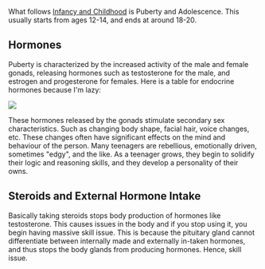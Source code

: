 
What follows [Infancy and Childhood](Infancy%20and%20Childhood.md) is Puberty and Adolescence. This usually starts from ages 12-14, and ends at around 18-20. 


## Hormones

Puberty is characterized by the increased activity of the male and female gonads, releasing hormones such as testosterone for the male, and estrogen and progesterone for females. Here is a table for endocrine hormones because I'm lazy:

![](glands_and_hormones_table.png)

These hormones released by the gonads stimulate secondary sex characteristics. Such as changing body shape, facial hair, voice changes, etc. These changes often have significant effects on the mind and behaviour of the person. Many teenagers are rebellious, emotionally driven, sometimes "edgy", and the like. As a teenager grows, they begin to solidify their logic and reasoning skills, and they develop a personality of their owns.


## Steroids and External Hormone Intake

Basically taking steroids stops body production of hormones like testosterone. This causes issues in the body and if you stop using it, you begin having massive skill issue. This is because the pituitary gland cannot differentiate between internally made and externally in-taken hormones, and thus stops the body glands from producing hormones. Hence, skill issue. 